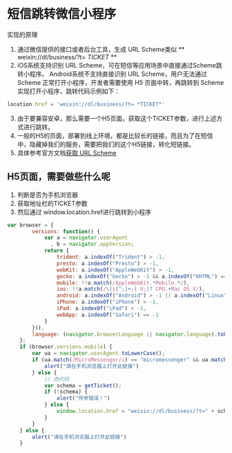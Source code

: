 # 短信跳转微信小程序

实现的原理
1. 通过微信提供的接口或者后台工具，生成 URL Scheme类似 ** weixin://dl/business/?t= *TICKET* **
2. iOS系统支持识别 URL Scheme，可在短信等应用场景中直接通过Scheme跳转小程序。
Android系统不支持直接识别 URL Scheme，用户无法通过 Scheme 正常打开小程序，开发者需要使用 H5 页面中转，再跳转到 Scheme 实现打开小程序，跳转代码示例如下：
```js
location.href = 'weixin://dl/business/?t= *TICKET*'
```
3. 由于要兼容安卓，那么需要一个H5页面，获取这个TICKET参数，进行上述方式进行跳转。
4. 一般的H5的页面，部署到线上环境，都是比较长的链接，而且为了在短信中，隐藏掉我们的服务，需要把我们的这个H5链接，转化短链接。
5. 具体参考官方文档[获取 URL Scheme](https://developers.weixin.qq.com/miniprogram/dev/framework/open-ability/url-scheme.html#%E8%8E%B7%E5%8F%96-URL-Scheme)


## H5页面，需要做些什么呢

1. 判断是否为手机浏览器
2. 获取地址栏的TICKET参数
3. 然后通过 window.location.href进行跳转到小程序


```js
var browser = {
        versions: function() {
            var a = navigator.userAgent
              , b = navigator.appVersion;
            return {
                trident: a.indexOf("Trident") > -1,
                presto: a.indexOf("Presto") > -1,
                webKit: a.indexOf("AppleWebKit") > -1,
                gecko: a.indexOf("Gecko") > -1 && a.indexOf("KHTML") == -1,
                mobile: !!a.match(/AppleWebKit.*Mobile.*/),
                ios: !!a.match(/\(i[^;]+;( U;)? CPU.+Mac OS X/),
                android: a.indexOf("Android") > -1 || a.indexOf("Linux") > -1,
                iPhone: a.indexOf("iPhone") > -1,
                iPad: a.indexOf("iPad") > -1,
                webApp: a.indexOf("Safari") == -1
            }
        }(),
        language: (navigator.browserLanguage || navigator.language).toLowerCase()
    };
    if (browser.versions.mobile) {
        var ua = navigator.userAgent.toLowerCase();
        if (ua.match(/MicroMessenger/i) == "micromessenger" && ua.match(/wxwork/i) != "wxwork") {
            alert("请在手机浏览器上打开此链接")
        } else {
            // 伪代码
            var schema = getTicket();
            if (!schema) {
                alert("传参错误！")
            } else {
                window.location.href = "weixin://dl/business/?t=" + schema
            }
        }
    } else {
        alert("请在手机浏览器上打开此链接")
    }
```
